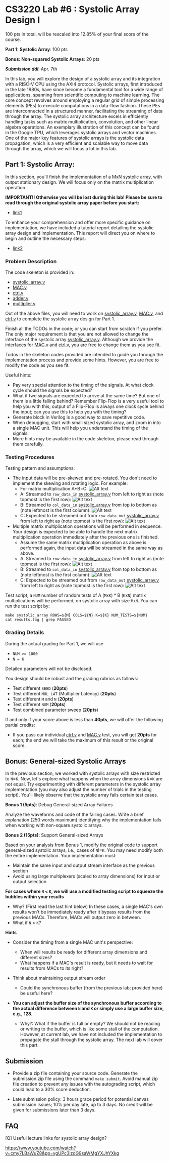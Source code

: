 # CS3220 Lab #6 : Systolic Array Design I

100 pts in total, will be rescaled into 12.85% of your final score of the course.  

**Part 1: Systolic Array**: 100 pts

**Bonus: Non-squared Systolic Arrays**: 20 pts

***Submission ddl***: Apr. 7th

In this lab, you will explore the design of a systolic array and its integration with a RISC-V CPU using the AXI4 protocol. Systolic arrays, first introduced in the late 1980s, have since become a fundamental tool for a wide range of applications, spanning from scientific computing to machine learning. The core concept revolves around employing a regular grid of simple processing elements (PEs) to execute computations in a data-flow fashion. These PEs are interconnected in a structured manner, facilitating the streaming of data through the array. The systolic array architecture excels in efficiently handling tasks such as matrix multiplication, convolution, and other linear algebra operations. An exemplary illustration of this concept can be found in the Google TPU, which leverages systolic arrays and vector machines. One of the major key features of systolic arrays is the systolic data propagation, which is a very efficient and scalable way to move data through the array, which we will focus a lot in this lab.

## Part 1: Systolic Array:

In this section, you'll finish the implementation of a MxN systolic array, with output stationary design. We will focus only on the matrix multiplication operation. 

**IMPORTANT!! Otherwise you will be lost during this lab! Please be sure to read through the original systolic array paper before you start:** 

- [link1](https://www.princeton.edu/~kung/papers_pdf/New%20Folder/VLSI%20Array%20Processors.pdf) 

To enhance your comprehension and offer more specific guidance on implementation, we have included a tutorial report detailing the systolic array design and implementation. This report will direct you on where to begin and outline the necessary steps:
- [link2](CS3220_systolic_array_luke_zhang.pdf)



### Problem Description


The code skeleton is provided in: 
- [systolic_array.v](systolic_array.v)
- [MAC.v](MAC.v)
- [ctrl.v](ctrl.v)
- [adder.v](adder.v)
- [multiplier.v](multiplier.v)


Out of the above files, you will need to work on [systolic_array.v](systolic_array.v), [MAC.v](MAC.v), and [ctrl.v](ctrl.v) to complete the systolic array design for Part 1.


Finish all the TODOs in the code; or you can start from scratch if you prefer. The only major requirement is that you are not allowed to change the interface of the systolic array [systolic_array.v](systolic_array.v). Although we provide the interfaces for [MAC.v](MAC.v) and [ctrl.v](ctrl.v), you are free to change them as you see fit.

Todos in the skeleton codes provided are intended to guide you through the implementation process and provide some hints. However, you are free to modify the code as you see fit.



Useful hints:
- Pay very special attention to the timing of the signals. At what clock cycle should the signals be expected?
- What if two signals are expected to arrive at the same time? But one of them is a little falling behind? Remember Flip-Flop is a very useful tool to help you with this; output of a Flip-Flop is always one clock cycle behind the input; can you use this to help you with the timing?
- Generate block in Verilog is a good way to save repetitive code.
- When debugging, start with small sized systolic array, and zoom in into a single MAC unit. This will help you understand the timing of the signals.
- More hints may be available in the code skeleton, please read through them carefully.


### Testing Procedures

Testing pattern and assumptions:
- The input data will be pre-skewed and pre-rotated. You don't need to implement the skewing and rotating logic. For example:
    - For matrix multiplication A*B=C: 
![Alt text](imgs/m1.png)
    - A: Streamed to ```row_data_in``` [systolic_array.v](systolic_array.v) from left to right as (note topmost is the first row): ![Alt text](imgs/m2.png)
    - B: Streamed to ```col_data_in``` [systolic_array.v](systolic_array.v) from top to bottom as (note leftmost is the first column): ![Alt text](imgs/m3.png)
    - C: Expected to be streamed out from ```row_data_out``` [systolic_array.v](systolic_array.v) from left to right as (note topmost is the first row): ![Alt text](imgs/m4.png)
- Multiple matrix multiplication operations will be performed in sequence. Your design is expected to be able to handle the next matrix multiplication operation immediately after the previous one is finished.
    - Assume the same matrix multiplication operation as above is performed again, the input data will be streamed in the same way as above.
    - A: Streamed to ```row_data_in``` [systolic_array.v](systolic_array.v) from left to right as (note topmost is the first row): ![Alt text](imgs/m5.png)
    - B: Streamed to ```col_data_in``` [systolic_array.v](systolic_array.v) from top to bottom as (note leftmost is the first column): ![Alt text](imgs/m6.png)
    - C: Expected to be streamed out from ```row_data_out``` [systolic_array.v](systolic_array.v) from left to right as (note topmost is the first row): ![Alt text](imgs/m7.png)

Test script, a `NUM` number of random tests of A (`M`x`K`) * B (`K`x`N`) matrix multiplications will be performed, on systolic array with size `M`x`N`. You can run the test script by:

```
make systolic_array ROWS=${M} COLS=${N} K=${K} NUM_TESTS=${NUM}
cat results.log | grep PASSED 
```


### Grading Details

During the actual grading for Part 1, we will use 
- `NUM >= 1000`
- `N = K`

Detailed parameters will not be disclosed.


You design should be robust and the grading rubrics as follows:
- Test different `SEED` (**20pts**)
- Test different `MUL_LAT` (Multiplier Latency) (**20pts**)
- Test different `M` and `N` (**20pts**)
- Test different `NUM` (**20pts**)
- Test combined parameter sweep (**20pts**)

If and only if your score above is less than **40pts**, we will offer the following partial credits:
- If you pass our individual [ctrl.v](ctrl.v) and [MAC.v](MAC.v) test, you will get **20pts** for each; the end we will take the maximum of this result or the original score.



## Bonus: General-sized Systolic Arrays

In the previous section, we worked with systolic arrays with size restricted to `N`=`K`. Now, let's explore what happens when the array dimensions `N`=`K` are not equal. Try experimenting with different parameters in the systolic array implementation (you may also adjust the number of trials in the testing script). You'll likely observe that the systolic array fails certain test cases.

**Bonus 1 (5pts)**: Debug General-sized Array Failures

Analyze the waveforms and code of the failing cases. Write a brief explanation (250 words maximum) identifying why the implementation fails when working with non-square systolic arrays.

**Bonus 2 (15pts)**: Support General-sized Arrays

Based on your analysis from Bonus 1, modify the original code to support general-sized systolic arrays, i.e., cases of `N`!=`K`.  You may need modify both the entire implementation. Your implementation must:

- Maintain the same input and output stream interface as the previous section
- Avoid using large multiplexers (scaled to array dimensions) for input or output selection


**For cases where `N` < `K`, we will use a modified testing script to squeeze the bubbles within your results**
- Why? (First read the last hint below) In these cases, a single MAC's own results won't be immediately ready after it bypass results from the previous MACs. Therefore, MACs will output zero in between.
- What if `N` > `K`? 


**Hints**
- Consider the timing from a single MAC unit's perspective:
    - When will results be ready for different array dimensions and different sizes?
    - What happens if a MAC's result is ready, but it needs to wait for results from MACs to its right?

- Think about maintaining output stream order
    - Could the synchronous buffer (from the previous lab; provided here) be useful here?

- **You can adjust the buffer size of the synchronous buffer according to the actual difference between `N` and `K` or simply use a large buffer size, e.g., 128.**
    - Why?: What if the buffer is full or empty? We should not be reading or writing to the buffer, which is like some stall of the computation. However, at current lab, we have not included the implementation to propagate the stall through the systolic array. The next lab will cover this part.



## Submission

+ Provide a zip file containing your source code. Generate the submission.zip file using the command `make submit`. Avoid manual zip file creation to prevent any issues with the autograding script, which could lead to a 30% score deduction.
* Late submission policy: 3 hours grace period for potential canvas submission issues; 10% per day late, up to 3 days. No credit will be given for submissions later than 3 days.




## FAQ 
[Q] Useful lecture links for systolic array design?

https://www.youtube.com/watch?v=cmy7LBaWuZ8&pp=ygUPc3lzdG9saWMgYXJhYXkg 

